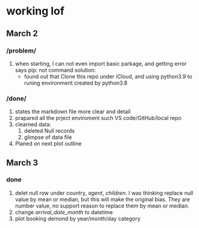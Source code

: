 # working lof 
## March 2
### /problem/ 
1. when starting, I can not even import basic parkage, and getting error says pip: not command 
   solution: 
   * found out that Clone this repo under iCloud, and using python3.9 to runing environment created by python3.8
  
### /done/
1. states the markdown file more clear and detail 
2. prapared all the prject enviroment such VS code/GitHub/local repo
3. clearned data: 
   1. deleted  Null records 
   2. glimpse of data file
4. Planed on next plot outline


## March 3
### done
1. delet null row under country, *agent*, *children*. I was thinking replace null value by mean or median, but this will make the original bias. They are number value, no support reason to replace them by mean or median. 
2. change *arrival_date_month* to datetime
3. plot booking demond by year/month/day category